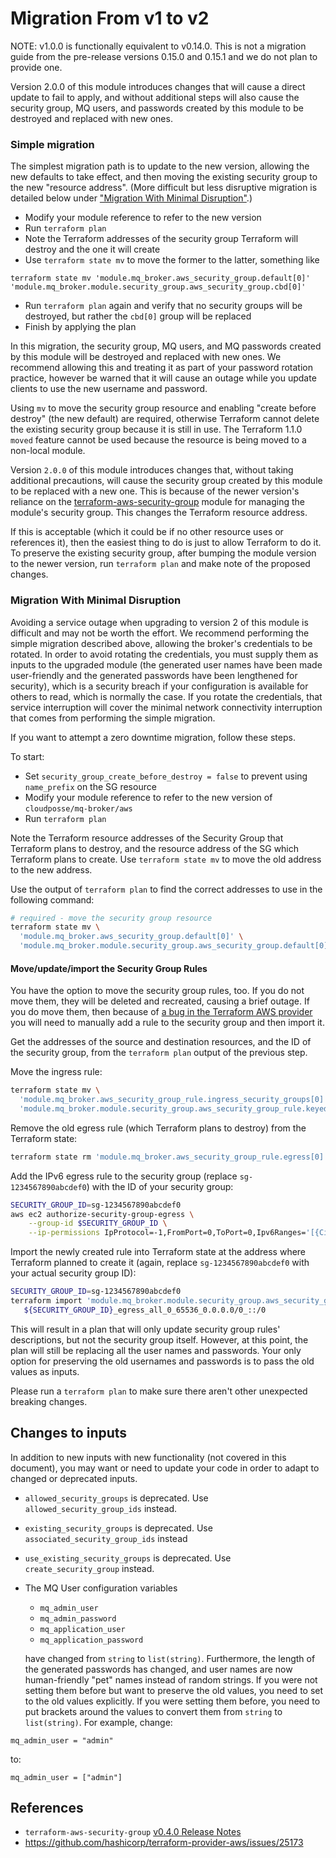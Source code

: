 # Migration From v1 to v2

NOTE: v1.0.0 is functionally equivalent to v0.14.0. 
This is not a migration guide from the pre-release versions 0.15.0 and 0.15.1
and we do not plan to provide one.

Version 2.0.0 of this module introduces changes that will cause a 
direct update to fail to apply, and without additional steps will also cause 
the security group, MQ users, and passwords created by this module to be 
destroyed and replaced with new ones.

### Simple migration

The simplest migration path is to update to the new version, allowing
the new defaults to take effect, and then moving the existing
security group to the new "resource address". (More difficult but
less disruptive migration is detailed below under ["Migration With Minimal Disruption"](#migration-with-minimal-disruption).)

- Modify your module reference to refer to the new version
- Run `terraform plan`
- Note the Terraform addresses of the security group Terraform will destroy and the one it will create
- Use `terraform state mv` to move the former to the latter, something like
```
terraform state mv 'module.mq_broker.aws_security_group.default[0]' 'module.mq_broker.module.security_group.aws_security_group.cbd[0]'
```
- Run `terraform plan` again and verify that no security groups will be destroyed, but rather the `cbd[0]` group will be replaced
- Finish by applying the plan

In this migration, the security group, MQ users, and MQ passwords created by this module will be destroyed and replaced with new ones.
We recommend allowing this and treating it as part of your password rotation practice, however
be warned that it will cause an outage while you update clients to use the new username and password.

Using `mv` to move the security group resource and enabling "create before destroy" (the new default) are required, 
otherwise Terraform cannot delete the existing security group because it is still in use. The
Terraform 1.1.0 `moved` feature cannot be used because the resource is being 
moved to a non-local module.

Version `2.0.0` of this module introduces changes that, without taking additional precautions, 
will cause the security group created by this module to be replaced with a new one. 
This is because of the newer version's reliance on the [terraform-aws-security-group](https://github.com/cloudposse/terraform-aws-security-group)
module for managing the module's security group. This changes the Terraform resource address.

If this is acceptable (which it could be if no other resource uses or references it),
then the easiest thing to do is just to allow Terraform to do it.
To preserve the existing security group, after bumping the module version to the newer version, 
run `terraform plan` and make note of the proposed changes.

### Migration With Minimal Disruption

Avoiding a service outage when upgrading to version 2 of this module is difficult
and may not be worth the effort. We recommend performing the simple migration
described above, allowing the broker's credentials to be rotated. In order
to avoid rotating the credentials, you must supply them as inputs to the 
upgraded module (the generated user names have been made user-friendly and the
generated passwords have been lengthened for security), which is a security breach
if your configuration is available for others to read, which is normally the case.
If you rotate the credentials, that service interruption will cover the
minimal network connectivity interruption that comes from performing the
simple migration.

If you want to attempt a zero downtime migration, follow these steps.

To start:
- Set `security_group_create_before_destroy = false` to prevent using `name_prefix` on the SG resource
- Modify your module reference to refer to the new version of `cloudposse/mq-broker/aws`
- Run `terraform plan`

Note the Terraform resource addresses of the Security Group that Terraform plans to destroy,
and the resource address of the SG which Terraform plans to create. Use
`terraform state mv` to move the old address to the new address. 

Use the output of `terraform plan` to find the correct addresses to 
use in the following command:
```bash
# required - move the security group resource
terraform state mv \
  'module.mq_broker.aws_security_group.default[0]' \
  'module.mq_broker.module.security_group.aws_security_group.default[0]'
```

#### Move/update/import the Security Group Rules

You have the option to move the security group rules, too. 
If you do not move them, they will be deleted
and recreated, causing a brief outage. If you do move them, then because
of [a bug in the Terraform AWS provider](https://github.com/hashicorp/terraform-provider-aws/issues/25173)
you will need to manually add a rule to the security group and then import it. 

Get the addresses of the source and destination resources, and the ID of the 
security group, from the `terraform plan` output of the previous step.

Move the ingress rule:

```bash
terraform state mv \
  'module.mq_broker.aws_security_group_rule.ingress_security_groups[0]'\
  'module.mq_broker.module.security_group.aws_security_group_rule.keyed["_allowed_ingress#_all_ingress#sg#0"]'
```

Remove the old egress rule (which Terraform plans to destroy) from the Terraform state:

```bash
terraform state rm 'module.mq_broker.aws_security_group_rule.egress[0]'
```

Add the IPv6 egress rule to the security group (replace `sg-1234567890abcdef0`)
with the ID of your security group:

```bash
SECURITY_GROUP_ID=sg-1234567890abcdef0
aws ec2 authorize-security-group-egress \
    --group-id $SECURITY_GROUP_ID \
    --ip-permissions IpProtocol=-1,FromPort=0,ToPort=0,Ipv6Ranges='[{CidrIpv6=::/0}]'
```

Import the newly created rule into Terraform state at the address where
Terraform planned to create it (again, replace `sg-1234567890abcdef0`
with your actual security group ID):

```bash
SECURITY_GROUP_ID=sg-1234567890abcdef0
terraform import 'module.mq_broker.module.security_group.aws_security_group_rule.keyed["_allow_all_egress_"]' \
   ${SECURITY_GROUP_ID}_egress_all_0_65536_0.0.0.0/0_::/0
```

This will result in a plan that will only update security group rules' descriptions, but not the security group itself.
However, at this point, the plan will still be replacing all the user names and passwords. 
Your only option for preserving the old usernames and passwords is to 
pass the old values as inputs.

Please run a `terraform plan` to make sure there aren't other unexpected breaking changes.

## Changes to inputs

In addition to new inputs with new functionality (not covered in this document),
you may want or need to update your code in order to adapt to changed or deprecated inputs.

* `allowed_security_groups` is deprecated. Use `allowed_security_group_ids` instead.
* `existing_security_groups` is deprecated. Use `associated_security_group_ids` instead
* `use_existing_security_groups` is deprecated. Use `create_security_group` instead.
* The MQ User configuration variables
   - `mq_admin_user`
   - `mq_admin_password`
   - `mq_application_user`
   - `mq_application_password`

  have changed from `string` to `list(string)`. Furthermore, the length of the
  generated passwords has changed, and user names are now human-friendly "pet"
  names instead of random strings. If you were not setting them before but want
  to preserve the old values, you need to set to the old values explicitly. 
  If you were setting them before, you need to put brackets around the values 
  to convert them from `string` to `list(string)`. For example, change:

```hcl
mq_admin_user = "admin"
```

  to:

```hcl
mq_admin_user = ["admin"]
```

## References

* `terraform-aws-security-group` [v0.4.0 Release Notes](https://github.com/cloudposse/terraform-aws-security-group/releases/tag/0.4.0)
* https://github.com/hashicorp/terraform-provider-aws/issues/25173
